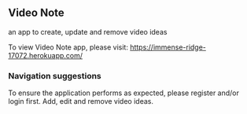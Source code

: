 ## Video Note

an app to create, update and remove video ideas

To view Video Note app, please visit:
https://immense-ridge-17072.herokuapp.com/

### Navigation suggestions

To ensure the application performs as expected, please register and/or login first.
Add, edit and remove video ideas.
